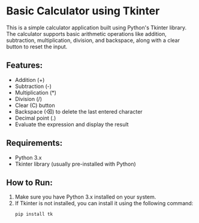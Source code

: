 # Basic Calculator using Tkinter

This is a simple calculator application built using Python's Tkinter library. The calculator supports basic arithmetic operations like addition, subtraction, multiplication, division, and backspace, along with a clear button to reset the input.

## Features:
- Addition (+)
- Subtraction (-)
- Multiplication (*)
- Division (/)
- Clear (C) button
- Backspace (⌫) to delete the last entered character
- Decimal point (.)
- Evaluate the expression and display the result

## Requirements:
- Python 3.x
- Tkinter library (usually pre-installed with Python)

## How to Run:
1. Make sure you have Python 3.x installed on your system.
2. If Tkinter is not installed, you can install it using the following command:
   ```bash
   pip install tk
